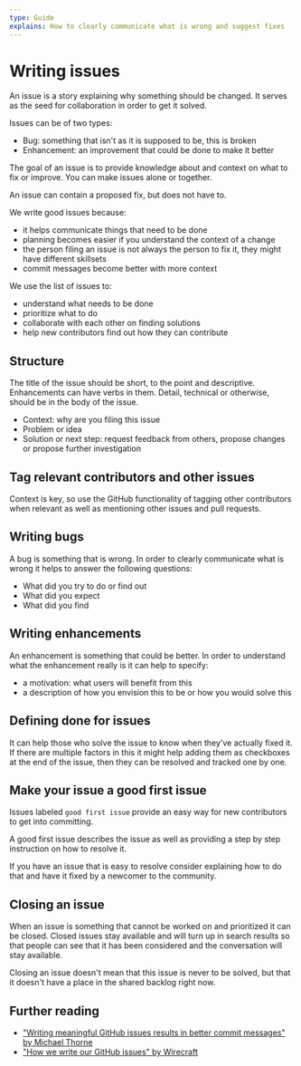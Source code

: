 ```yaml
---
type: Guide
explains: How to clearly communicate what is wrong and suggest fixes
---
```


# Writing issues

An issue is a story explaining why something should be changed. It serves as the seed for collaboration in order to get it solved.

Issues can be of two types:

* Bug: something that isn't as it is supposed to be, this is broken
* Enhancement: an improvement that could be done to make it better

The goal of an issue is to provide knowledge about and context on what to fix or improve. You can make issues alone or together.

An issue can contain a proposed fix, but does not have to.

We write good issues because:

* it helps communicate things that need to be done
* planning becomes easier if you understand the context of a change
* the person filing an issue is not always the person to fix it, they might have different skillsets
* commit messages become better with more context

We use the list of issues to:

* understand what needs to be done
* prioritize what to do
* collaborate with each other on finding solutions
* help new contributors find out how they can contribute

## Structure

The title of the issue should be short, to the point and descriptive. Enhancements can have verbs in them. Detail, technical or otherwise, should be in the body of the issue.

* Context: why are you filing this issue
* Problem or idea
* Solution or next step: request feedback from others, propose changes or propose further investigation

## Tag relevant contributors and other issues

Context is key, so use the GitHub functionality of tagging other contributors when relevant as well as mentioning other issues and pull requests.

## Writing bugs

A bug is something that is wrong. In order to clearly communicate what is wrong it helps to answer the following questions:

* What did you try to do or find out
* What did you expect
* What did you find

## Writing enhancements

An enhancement is something that could be better. In order to understand what the enhancement really is it can help to specify:

* a motivation: what users will benefit from this
* a description of how you envision this to be or how you would solve this

## Defining done for issues

It can help those who solve the issue to know when they've actually fixed it. If there are multiple factors in this it might help adding them as checkboxes at the end of the issue, then they can be resolved and tracked one by one.

## Make your issue a good first issue

Issues labeled `good first issue` provide an easy way for new contributors to get into committing.

A good first issue describes the issue as well as providing a step by step instruction on how to resolve it.

If you have an issue that is easy to resolve consider explaining how to do that and have it fixed by a newcomer to the community.

## Closing an issue

When an issue is something that cannot be worked on and prioritized it can be closed. Closed issues stay available and will turn up in search results so that people can see that it has been considered and the conversation will stay available.

Closing an issue doesn't mean that this issue is never to be solved, but that it doesn't have a place in the shared backlog right now.

## Further reading

* ["Writing meaningful GitHub issues results in better commit messages" by Michael Thorne](https://www.userx.co.za/journal/writing-good-github-issues-makes-for-better-commit-messages/)
* ["How we write our GitHub issues" by Wirecraft](https://wiredcraft.com/blog/how-we-write-our-github-issues/)
